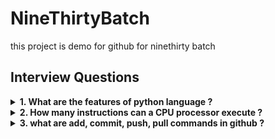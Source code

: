 # NineThirtyBatch
this project is demo for github for ninethirty batch

## Interview Questions 

<details>
<summary><b>1. What are the features of python language ? </b></summary> <b>Answer:</b>

### Dynamically Typed:
Python uses dynamic typing, meaning variable types are determined at runtime rather than during declaration. This offers flexibility in coding but requires careful handling of data types.

### Interpreted Language:
Python code is executed line by line by an interpreter, eliminating the need for a separate compilation step. This facilitates rapid development and debugging.

### Object-Oriented Programming (OOP):
Python fully supports OOP principles such as encapsulation, inheritance, and polymorphism, enabling the creation of modular and reusable code.

### Platform Independent:
Python code can run on various operating systems (Windows, macOS, Linux) without modification, promoting code portability.

</details>

<details>
<summary> <b>2. How many instructions can a CPU processor execute ?</b> </summary><b>Answer:</b>
A modern CPU Processor can execute <b>billions of instructions per second</b>, but the exact number varies greatly depending on the processor's architecture, clock speed, and the complexity of the instructions.
</details>

<details>
<summary> <b>3. what are add, commit, push, pull commands in github ?</b> </summary><b>Answer:</b>

<b>git add . :</b> The git add command is used to stage changes from your working directory for the next commit.

<b>git commit :</b> The git commit is like a permanent save point of you work.

<b>git push :</b> The git push command is used to upload your local commits or local changes to a remote repository.

<b>git pull :</b> The git pull command is used to fetch and integrate changes from a remote repository into your local repository.

</details>
